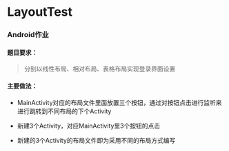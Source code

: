 # LayoutTest

### Android作业
#### 题目要求：
> 分别以线性布局、相对布局、表格布局实现登录界面设置
#### 主要做法：
* MainActivity对应的布局文件里面放置三个按钮，通过对按钮点击进行监听来进行跳转到不同布局的下个Activity

* 新建3个Activity，对应MainActivity里3个按钮的点击

* 新建的3个Activity的布局文件即为采用不同的布局方式编写
